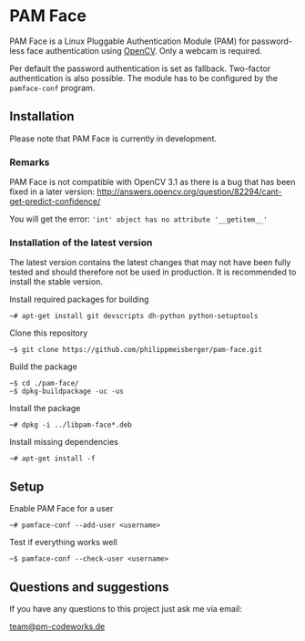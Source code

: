 PAM Face
========

PAM Face is a Linux Pluggable Authentication Module (PAM) for password-less face authentication using [OpenCV](https://opencv.org). Only a webcam is required.

Per default the password authentication is set as fallback. Two-factor authentication is also possible. The module has to be configured by the `pamface-conf` program.

Installation
------------

Please note that PAM Face is currently in development.

### Remarks

PAM Face is not compatible with OpenCV 3.1 as there is a bug that has been fixed in a later version: <http://answers.opencv.org/question/82294/cant-get-predict-confidence/>

You will get the error: `'int' object has no attribute '__getitem__'`

### Installation of the latest version

The latest version contains the latest changes that may not have been fully tested and should therefore not be used in production. It is recommended to install the stable version.

Install required packages for building

    ~# apt-get install git devscripts dh-python python-setuptools

Clone this repository

    ~$ git clone https://github.com/philippmeisberger/pam-face.git

Build the package

    ~$ cd ./pam-face/
    ~$ dpkg-buildpackage -uc -us

Install the package

    ~# dpkg -i ../libpam-face*.deb

Install missing dependencies

    ~# apt-get install -f

Setup
-----

Enable PAM Face for a user

    ~# pamface-conf --add-user <username>

Test if everything works well

    ~$ pamface-conf --check-user <username>

Questions and suggestions
-------------------------

If you have any questions to this project just ask me via email:

<team@pm-codeworks.de>
